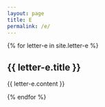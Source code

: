 ```yaml
---
layout: page
title: E
permalink: /e/
---
```

{% for letter-e in site.letter-e %}
<h2>{{ letter-e.title }}</h2>

{{ letter-e.content }}

{% endfor %}
